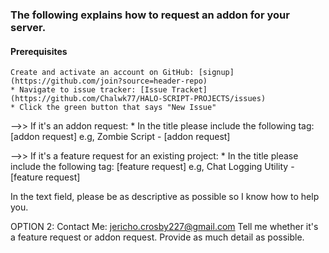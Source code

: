 ### The following explains how to request an addon for your server.

#### Prerequisites
    Create and activate an account on GitHub: [signup](https://github.com/join?source=header-repo)
    * Navigate to issue tracker: [Issue Tracket](https://github.com/Chalwk77/HALO-SCRIPT-PROJECTS/issues)
    * Click the green button that says "New Issue"

-->> If it's an addon request:
    * In the title please include the following tag: [addon request]
    e.g, Zombie Script - [addon request]

-->> If it's a feature request for an existing project:
    * In the title please include the following tag: [feature request]
    e.g, Chat Logging Utility - [feature request]

    
In the text field, please be as descriptive as possible so I know how to help you.


OPTION 2:
Contact Me: <jericho.crosby227@gmail.com>
Tell me whether it's a feature request or addon request.
Provide as much detail as possible.
